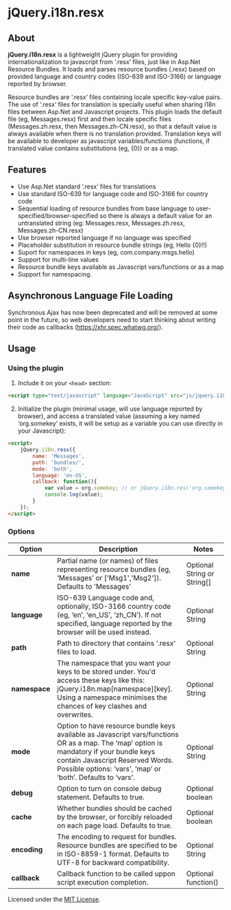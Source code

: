 # jQuery.i18n.resx

## About
**jQuery.i18n.resx** is a lightweight jQuery plugin for providing internationalization to javascript from ‘.resx’ files, just like in Asp.Net Resource Bundles. It loads and parses resource bundles (.resx) based on provided language and country codes (ISO-639 and ISO-3166) or language reported by browser.

Resource bundles are ‘.resx‘ files containing locale specific key-value pairs. The use of ‘.resx‘ files for translation is specially useful when sharing i18n files between Asp.Net and Javascript projects. This plugin loads the default file (eg, Messages.resx) first and then locale specific files (Messages.zh.resx, then Messages.zh-CN.resx), so that a default value is always available when there is no translation provided. Translation keys will be available to developer as javascript variables/functions (functions, if translated value contains substitutions (eg, {0}) or as a map.


## Features
* Use Asp.Net standard ‘.resx‘ files for translations
* Use standard ISO-639 for language code and ISO-3166 for country code
* Sequential loading of resource bundles from base language to user-specified/browser-specified so there is always a default value for an untranslated string (eg: Messages.resx, Messages.zh.resx, Messages.zh-CN.resx)
* Use browser reported language if no language was specified
* Placeholder substitution in resource bundle strings (eg, Hello {0}!!)
* Suport for namespaces in keys (eg, com.company.msgs.hello)
* Support for multi-line values
* Resource bundle keys available as Javascript vars/functions or as a map
* Support for namespacing.


## Asynchronous Language File Loading

Synchronous Ajax has now been deprecated and will be removed at some point in the future, so web developers need to start thinking about writing their code as callbacks (https://xhr.spec.whatwg.org/).


## Usage


### Using the plugin
1. Include it on your ``<head>`` section:

```html
<script type="text/javascript" language="JavaScript" src="js/jquery.i18n.resx-min.js"></script>
```

2. Initialize the plugin (minimal usage, will use language reported by browser), and access a translated value (assuming a key named ‘org.somekey‘ exists, it will be setup as a variable you can use directly in your Javascript):

```html
<script>
	jQuery.i18n.resx({
  		name: 'Messages', 
		path: 'bundles/', 
		mode: 'both',
		language: 'en-US',
  		callback: function(){
			var value = org.somekey; // or jQuery.i18n.res('org.somekey')
			console.log(value); 
		}
	});
</script>
```


### Options             

Option | Description | Notes
------ | ----------- | -----
**name**   | Partial name (or names) of files representing resource bundles (eg, ‘Messages’ or ['Msg1','Msg2']). Defaults to 'Messages' | Optional String or String[] |
**language** | ISO-639 Language code and, optionally, ISO-3166 country code (eg, ‘en’, ‘en_US’, ‘zh_CN’). If not specified, language reported by the browser will be used instead. | Optional String |
**path** | Path to directory that contains ‘.resx‘ files to load. | Optional String |
**namespace** | The namespace that you want your keys to be stored under. You'd access these keys like this: jQuery.i18n.map\[namespace\]\[key\]. Using a namespace minimises the chances of key clashes and overwrites. | Optional String |
**mode** | Option to have resource bundle keys available as Javascript vars/functions OR as a map. The ‘map’ option is mandatory if your bundle keys contain Javascript Reserved Words. Possible options: ‘vars’, ‘map’ or ‘both’. Defaults to ‘vars’. | Optional String |
**debug** | Option to turn on console debug statement. Defaults to true. | Optional boolean |
**cache** | Whether bundles should be cached by the browser, or forcibly reloaded on each page load. Defaults to true. | Optional boolean |
**encoding** | The encoding to request for bundles. Resource bundles are specified to be in ISO-8859-1 format. Defaults to UTF-8 for backward compatibility. | Optional String |
**callback** | Callback function to be called uppon script execution completion. | Optional function() |


Licensed under the [MIT License](LICENSE).
